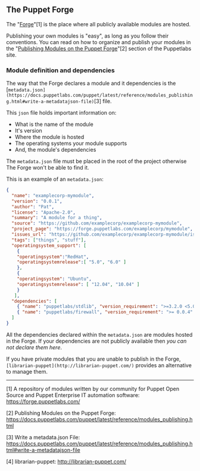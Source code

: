 ## The Puppet Forge

The "[Forge](https://forge.puppetlabs.com/)"[1] is the place where all publicly available modules are hosted.

Publishing your own modules is "easy", as long as you follow their conventions. You can read on how to organize and publish your modules in the "[Publishing Modules on the Puppet Forge](https://docs.puppetlabs.com/puppet/latest/reference/modules_publishing.html)"[2] section of the Puppetlabs site.

### Module definition and dependencies

The way that the Forge declares a module and it dependencies is the [`metadata.json](https://docs.puppetlabs.com/puppet/latest/reference/modules_publishing.html#write-a-metadatajson-file)`[3] file. 

This `json` file holds important information on:
* What is the name of the module
* It's version
* Where the module is hosted
* The operating systems your module supports
* And, the module's dependencies

The `metadata.json` file must be placed in the root of the project otherwise The Forge won't be able to find it.

This is an example of an `metadata.json`:

```json
{
  "name": "examplecorp-mymodule",
  "version": "0.0.1",
  "author": "Pat",
  "license": "Apache-2.0",
  "summary": "A module for a thing",
  "source": "https://github.com/examplecorp/examplecorp-mymodule",
  "project_page": "https://forge.puppetlabs.com/examplecorp/mymodule",
  "issues_url": "https://github.com/examplecorp/examplecorp-mymodule/issues",
  "tags": ["things", "stuff"],
  "operatingsystem_support": [
    {
    "operatingsystem":"RedHat",
    "operatingsystemrelease":[ "5.0", "6.0" ]
    },
    {
    "operatingsystem": "Ubuntu",
    "operatingsystemrelease": [ "12.04", "10.04" ]
    }
   ],
  "dependencies": [
    { "name": "puppetlabs/stdlib", "version_requirement": ">=3.2.0 <5.0.0" },
    { "name": "puppetlabs/firewall", "version_requirement": ">= 0.0.4" }
  ]
}
```

All the dependencies declared within the `metadata.json` are modules hosted in the Forge. If your dependencies are not publicly available then *you can not declare them here*. 

If you have private modules that you are unable to publish in the Forge, `[librarian-puppet](http://librarian-puppet.com/)` provides an alternative to manage them.


---

[1] A repository of modules written by our community for Puppet Open Source and Puppet Enterprise IT automation software:  https://forge.puppetlabs.com/

[2] Publishing Modules on the Puppet Forge: https://docs.puppetlabs.com/puppet/latest/reference/modules_publishing.html

[3] Write a metadata.json File: https://docs.puppetlabs.com/puppet/latest/reference/modules_publishing.html#write-a-metadatajson-file

[4] librarian-puppet: http://librarian-puppet.com/
